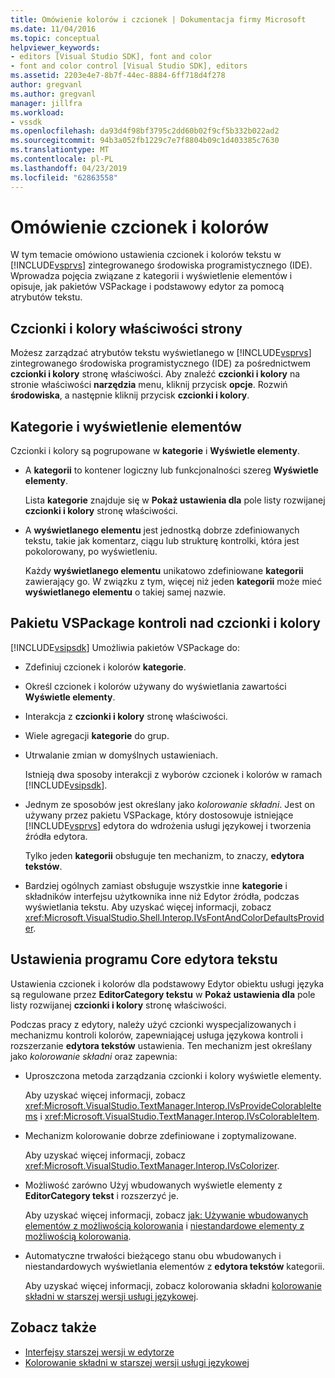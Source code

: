 ```yaml
---
title: Omówienie kolorów i czcionek | Dokumentacja firmy Microsoft
ms.date: 11/04/2016
ms.topic: conceptual
helpviewer_keywords:
- editors [Visual Studio SDK], font and color
- font and color control [Visual Studio SDK], editors
ms.assetid: 2203e4e7-8b7f-44ec-8884-6ff718d4f278
author: gregvanl
ms.author: gregvanl
manager: jillfra
ms.workload:
- vssdk
ms.openlocfilehash: da93d4f98bf3795c2dd60b02f9cf5b332b022ad2
ms.sourcegitcommit: 94b3a052fb1229c7e7f8804b09c1d403385c7630
ms.translationtype: MT
ms.contentlocale: pl-PL
ms.lasthandoff: 04/23/2019
ms.locfileid: "62863558"
---
```

# <a name="font-and-color-overview"></a>Omówienie czcionek i kolorów
W tym temacie omówiono ustawienia czcionek i kolorów tekstu w [!INCLUDE[vsprvs](../code-quality/includes/vsprvs_md.md)] zintegrowanego środowiska programistycznego (IDE). Wprowadza pojęcia związane z kategorii i wyświetlenie elementów i opisuje, jak pakietów VSPackage i podstawowy edytor za pomocą atrybutów tekstu.

## <a name="the-fonts-and-colors-property-page"></a>Czcionki i kolory właściwości strony
 Możesz zarządzać atrybutów tekstu wyświetlanego w [!INCLUDE[vsprvs](../code-quality/includes/vsprvs_md.md)] zintegrowanego środowiska programistycznego (IDE) za pośrednictwem **czcionki i kolory** stronę właściwości. Aby znaleźć **czcionki i kolory** na stronie właściwości **narzędzia** menu, kliknij przycisk **opcje**. Rozwiń **środowiska**, a następnie kliknij przycisk **czcionki i kolory**.

## <a name="categories-and-display-items"></a>Kategorie i wyświetlenie elementów
 Czcionki i kolory są pogrupowane w **kategorie** i **Wyświetle elementy**.

- A **kategorii** to kontener logiczny lub funkcjonalności szereg **Wyświetle elementy**.

   Lista **kategorie** znajduje się w **Pokaż ustawienia dla** pole listy rozwijanej **czcionki i kolory** stronę właściwości.

- A **wyświetlanego elementu** jest jednostką dobrze zdefiniowanych tekstu, takie jak komentarz, ciągu lub strukturę kontrolki, która jest pokolorowany, po wyświetleniu.

  Każdy **wyświetlanego elementu** unikatowo zdefiniowane **kategorii** zawierający go. W związku z tym, więcej niż jeden **kategorii** może mieć **wyświetlanego elementu** o takiej samej nazwie.

## <a name="vspackage-control-of-fonts-and-colors"></a>Pakietu VSPackage kontroli nad czcionki i kolory
 [!INCLUDE[vsipsdk](../extensibility/includes/vsipsdk_md.md)] Umożliwia pakietów VSPackage do:

- Zdefiniuj czcionek i kolorów **kategorie**.

- Określ czcionek i kolorów używany do wyświetlania zawartości **Wyświetle elementy**.

- Interakcja z **czcionki i kolory** stronę właściwości.

- Wiele agregacji **kategorie** do grup.

- Utrwalanie zmian w domyślnych ustawieniach.

  Istnieją dwa sposoby interakcji z wyborów czcionek i kolorów w ramach [!INCLUDE[vsipsdk](../extensibility/includes/vsipsdk_md.md)].

- Jednym ze sposobów jest określany jako *kolorowanie składni*. Jest on używany przez pakietu VSPackage, który dostosowuje istniejące [!INCLUDE[vsprvs](../code-quality/includes/vsprvs_md.md)] edytora do wdrożenia usługi językowej i tworzenia źródła edytora.

   Tylko jeden **kategorii** obsługuje ten mechanizm, to znaczy, **edytora tekstów**.

- Bardziej ogólnych zamiast obsługuje wszystkie inne **kategorie** i składników interfejsu użytkownika inne niż Edytor źródła, podczas wyświetlania tekstu. Aby uzyskać więcej informacji, zobacz <xref:Microsoft.VisualStudio.Shell.Interop.IVsFontAndColorDefaultsProvider>.

## <a name="core-editor-text-settings"></a>Ustawienia programu Core edytora tekstu
 Ustawienia czcionek i kolorów dla podstawowy Edytor obiektu usługi języka są regulowane przez **EditorCategory tekstu** w **Pokaż ustawienia dla** pole listy rozwijanej **czcionki i kolory** stronę właściwości.

 Podczas pracy z edytory, należy użyć czcionki wyspecjalizowanych i mechanizmu kontroli kolorów, zapewniającej usługa językowa kontroli i rozszerzanie **edytora tekstów** ustawienia. Ten mechanizm jest określany jako *kolorowanie składni* oraz zapewnia:

- Uproszczona metoda zarządzania czcionki i kolory wyświetle elementy.

   Aby uzyskać więcej informacji, zobacz <xref:Microsoft.VisualStudio.TextManager.Interop.IVsProvideColorableItems> i <xref:Microsoft.VisualStudio.TextManager.Interop.IVsColorableItem>.

- Mechanizm kolorowanie dobrze zdefiniowane i zoptymalizowane.

   Aby uzyskać więcej informacji, zobacz <xref:Microsoft.VisualStudio.TextManager.Interop.IVsColorizer>.

- Możliwość zarówno Użyj wbudowanych wyświetle elementy z **EditorCategory tekst** i rozszerzyć je.

   Aby uzyskać więcej informacji, zobacz [jak: Używanie wbudowanych elementów z możliwością kolorowania](../extensibility/internals/how-to-use-built-in-colorable-items.md) i [niestandardowe elementy z możliwością kolorowania](../extensibility/internals/custom-colorable-items.md).

- Automatyczne trwałości bieżącego stanu obu wbudowanych i niestandardowych wyświetlania elementów z **edytora tekstów** kategorii.

  Aby uzyskać więcej informacji, zobacz kolorowania składni [kolorowanie składni w starszej wersji usługi językowej](../extensibility/internals/syntax-coloring-in-a-legacy-language-service.md).

## <a name="see-also"></a>Zobacz także
- [Interfejsy starszej wersji w edytorze](../extensibility/legacy-interfaces-in-the-editor.md)
- [Kolorowanie składni w starszej wersji usługi językowej](../extensibility/internals/syntax-coloring-in-a-legacy-language-service.md)